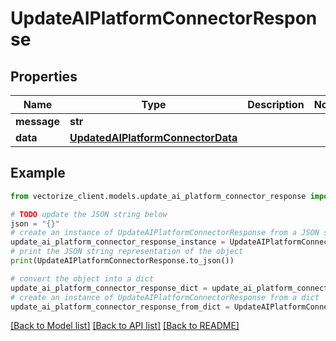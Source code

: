 # UpdateAIPlatformConnectorResponse


## Properties

Name | Type | Description | Notes
------------ | ------------- | ------------- | -------------
**message** | **str** |  | 
**data** | [**UpdatedAIPlatformConnectorData**](UpdatedAIPlatformConnectorData.md) |  | 

## Example

```python
from vectorize_client.models.update_ai_platform_connector_response import UpdateAIPlatformConnectorResponse

# TODO update the JSON string below
json = "{}"
# create an instance of UpdateAIPlatformConnectorResponse from a JSON string
update_ai_platform_connector_response_instance = UpdateAIPlatformConnectorResponse.from_json(json)
# print the JSON string representation of the object
print(UpdateAIPlatformConnectorResponse.to_json())

# convert the object into a dict
update_ai_platform_connector_response_dict = update_ai_platform_connector_response_instance.to_dict()
# create an instance of UpdateAIPlatformConnectorResponse from a dict
update_ai_platform_connector_response_from_dict = UpdateAIPlatformConnectorResponse.from_dict(update_ai_platform_connector_response_dict)
```
[[Back to Model list]](../README.md#documentation-for-models) [[Back to API list]](../README.md#documentation-for-api-endpoints) [[Back to README]](../README.md)


